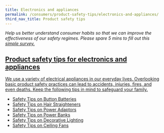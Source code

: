 ```yaml
---
title: Electronics and appliances
permalink: /consumers/product-safety-tips/electronics-and-appliances/
third_nav_title: Product safety tips
---
```

*Help us better understand consumer habits so that we can improve the effectiveness of our safety regimes. Please spare 5 mins to fill out this <a href = "https://form.gov.sg/63a160c3cf15ee00129a4ab4">simple survey.*
## Product safety tips for electronics and appliances

We use a variety of electrical appliances in our everyday lives. Overlooking basic product safety practices can lead to accidents, injuries, fires, and even deaths. Keep the following tips in mind to safeguard your family.

* [Safety Tips on Button Batteries](/safety-tips-on-button-batteries)
* [Safety Tips on Hair Straighteners](/safety-tips-on-hair-straighteners)
* [Safety Tips on Power Adaptors](/safety-tips-on-power-adaptors)
* [Safety Tips on Power Banks](/safety-tips-on-power-banks)
* [Safety Tips on Decorative Lighting](/safety-tips-on-decorative-lighting)
* [Safety Tips on Ceiling Fans](/safety-tips-on-ceiling-fans)